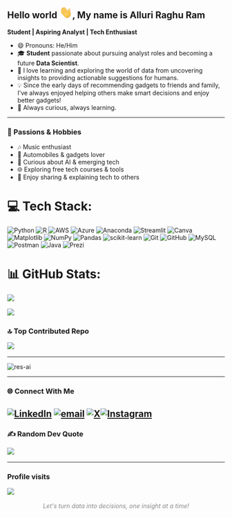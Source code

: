 ## Hello world <img src="https://raw.githubusercontent.com/akgarg0472/akgarg0472/main/.github/images/hi.gif" width="30px">, My name is Alluri Raghu Ram


  <b>Student | Aspiring Analyst | Tech Enthusiast</b>

- 😄 Pronouns: He/Him</h1>
- 🎓 **Student** passionate about pursuing analyst roles and becoming a future **Data Scientist**.
- 🤖 I love learning and exploring the world of data  from uncovering insights to providing actionable suggestions for humans.
- 💡 Since the early days of recommending gadgets to friends and family, I’ve always enjoyed helping others make smart decisions and enjoy better gadgets!
- 🎯 Always curious, always learning.

<!--### 📈 What I’m Working On

- Sharpening my **data analysis** and visualization skills.
- Building projects with **Streamlit** to turn data into interactive apps.
- Learning more about **cloud computing** and **cybersecurity basics**.-->

---

### 🚀 Passions & Hobbies
- 🎶 Music enthusiast
- 🚗 Automobiles & gadgets lover
- 🤖 Curious about AI & emerging tech
- 🌐 Exploring free tech courses & tools
- 💬 Enjoy sharing & explaining tech to others




# 💻 Tech Stack:
![Python](https://img.shields.io/badge/python-3670A0?style=for-the-badge&logo=python&logoColor=ffdd54) ![R](https://img.shields.io/badge/r-%23276DC3.svg?style=for-the-badge&logo=r&logoColor=white) ![AWS](https://img.shields.io/badge/AWS-%23FF9900.svg?style=for-the-badge&logo=amazon-aws&logoColor=white) ![Azure](https://img.shields.io/badge/azure-%230072C6.svg?style=for-the-badge&logo=microsoftazure&logoColor=white) ![Anaconda](https://img.shields.io/badge/Anaconda-%2344A833.svg?style=for-the-badge&logo=anaconda&logoColor=white) ![Streamlit](https://img.shields.io/badge/Streamlit-%23FE4B4B.svg?style=for-the-badge&logo=streamlit&logoColor=white) ![Canva](https://img.shields.io/badge/Canva-%2300C4CC.svg?style=for-the-badge&logo=Canva&logoColor=white) ![Matplotlib](https://img.shields.io/badge/Matplotlib-%23ffffff.svg?style=for-the-badge&logo=Matplotlib&logoColor=black) ![NumPy](https://img.shields.io/badge/numpy-%23013243.svg?style=for-the-badge&logo=numpy&logoColor=white) ![Pandas](https://img.shields.io/badge/pandas-%23150458.svg?style=for-the-badge&logo=pandas&logoColor=white) ![scikit-learn](https://img.shields.io/badge/scikit--learn-%23F7931E.svg?style=for-the-badge&logo=scikit-learn&logoColor=white) ![Git](https://img.shields.io/badge/git-%23F05033.svg?style=for-the-badge&logo=git&logoColor=white) ![GitHub](https://img.shields.io/badge/github-%23121011.svg?style=for-the-badge&logo=github&logoColor=white) 
![MySQL](https://img.shields.io/badge/mysql-4479A1.svg?style=for-the-badge&logo=mysql&logoColor=white) ![Postman](https://img.shields.io/badge/power_bi-F2C811?style=for-the-badge&logo=powerbi&logoColor=black) ![Java](https://img.shields.io/badge/java-%23ED8B00.svg?style=for-the-badge&logo=openjdk&logoColor=white) ![Prezi](https://img.shields.io/badge/Prezi-%23000000.svg?style=for-the-badge&logo=Prezi&logoColor=white)
# 📊 GitHub Stats:
![](https://github-readme-stats.vercel.app/api?username=ARaghuRam2003&theme=blue_navy&hide_border=false&include_all_commits=false&count_private=false)<br/>

![](https://github-readme-stats.vercel.app/api/top-langs/?username=ARaghuRam2003&theme=blue_navy&hide_border=false&include_all_commits=false&count_private=false&layout=compact)

### 🔝 Top Contributed  Repo
![](https://github-contributor-stats.vercel.app/api?username=ARaghuRam2003&limit=5&theme=blue_navy&combine_all_yearly_contributions=true)

---
<p align="left"> <img src="https://komarev.com/ghpvc/?username=araghuram2003&label=Profile%20views&color=0e75b6&style=flat" alt="res-ai" /> </p>


---

### 🌐 Connect With Me

[![LinkedIn](https://img.shields.io/badge/LinkedIn-%230077B5.svg?logo=linkedin&logoColor=white)](https://linkedin.com/in/alluri-raghu-ram) [![email](https://img.shields.io/badge/Email-D14836?logo=gmail&logoColor=white)](mailto:alluriraghuram.contact@gmail.com) 
[![X](https://img.shields.io/badge/X-black.svg?logo=X&logoColor=white)](https://x.com/ARaghuRam12)[![Instagram](https://img.shields.io/badge/Instagram-%23E4405F.svg?logo=Instagram&logoColor=white)](https://instagram.com/a.raghu_ram)  
---

### ✍️ Random Dev Quote
![](https://quotes-github-readme.vercel.app/api?type=horizontal&theme=light)

---
### Profile visits
<img src='https://profile-counter.glitch.me/araghuram2003/count.svg' width='auto'>

<p align="center" style="color: #888;">
  <i>Let's turn data into decisions, one insight at a time!</i>
</p>
